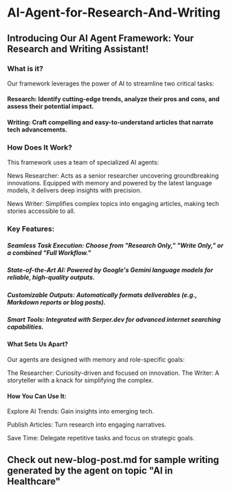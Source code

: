 # AI-Agent-for-Research-And-Writing

## Introducing Our AI Agent Framework: Your Research and Writing Assistant!

### What is it? 
Our framework leverages the power of AI to streamline two critical tasks:

#### Research: Identify cutting-edge trends, analyze their pros and cons, and assess their potential impact.
#### Writing: Craft compelling and easy-to-understand articles that narrate tech advancements.

### How Does It Work?

This framework uses a team of specialized AI agents:

News Researcher: Acts as a senior researcher uncovering groundbreaking innovations. Equipped with memory and powered by the latest language models, it delivers deep insights with precision.

News Writer: Simplifies complex topics into engaging articles, making tech stories accessible to all.

### Key Features:

##### Seamless Task Execution: Choose from "Research Only," "Write Only," or a combined "Full Workflow."
##### State-of-the-Art AI: Powered by Google's Gemini language models for reliable, high-quality outputs.
##### Customizable Outputs: Automatically formats deliverables (e.g., Markdown reports or blog posts).
##### Smart Tools: Integrated with Serper.dev for advanced internet searching capabilities.

#### What Sets Us Apart?
Our agents are designed with memory and role-specific goals:

The Researcher: Curiosity-driven and focused on innovation.
The Writer: A storyteller with a knack for simplifying the complex.

#### How You Can Use It:

Explore AI Trends: Gain insights into emerging tech.

Publish Articles: Turn research into engaging narratives.

Save Time: Delegate repetitive tasks and focus on strategic goals.

## Check out new-blog-post.md for sample writing generated by the agent on topic "AI in Healthcare"
